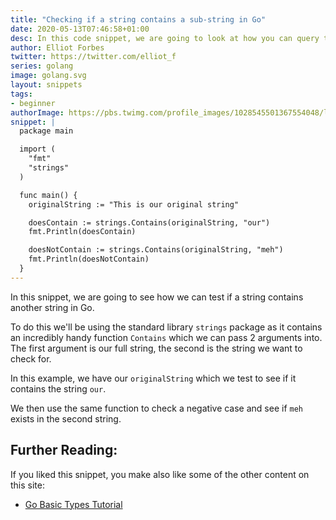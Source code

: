 ```yaml
---
title: "Checking if a string contains a sub-string in Go"
date: 2020-05-13T07:46:58+01:00
desc: In this code snippet, we are going to look at how you can query the underlying system information such as CPU, RAM and   hard drive utilization 
author: Elliot Forbes
twitter: https://twitter.com/elliot_f
series: golang
image: golang.svg
layout: snippets
tags:
- beginner
authorImage: https://pbs.twimg.com/profile_images/1028545501367554048/lzr43cQv_400x400.jpg
snippet: |
  package main

  import (
    "fmt"
    "strings"
  )

  func main() {
    originalString := "This is our original string"

    doesContain := strings.Contains(originalString, "our")
    fmt.Println(doesContain)

    doesNotContain := strings.Contains(originalString, "meh")
    fmt.Println(doesNotContain)
  }
---
```


In this snippet, we are going to see how we can test if a string contains another string in Go.

To do this we'll be using the standard library `strings` package as it contains an incredibly handy function `Contains` which we can pass 2 arguments into. The first argument is our full string, the second is the string we want to check for.

In this example, we have our `originalString` which we test to see if it contains the string `our`. 

We then use the same function to check a negative case and see if `meh` exists in the second string.

## Further Reading:

If you liked this snippet, you make also like some of the other content on this site:

* [Go Basic Types Tutorial](/golang/go-basic-types-tutorial/)